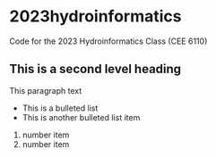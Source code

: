# 2023hydroinformatics

Code for the 2023 Hydroinformatics Class (CEE 6110)

## This is a second level heading

This paragraph text

* This is a bulleted list
* This is another bulleted list item

1. number item
2. number item
